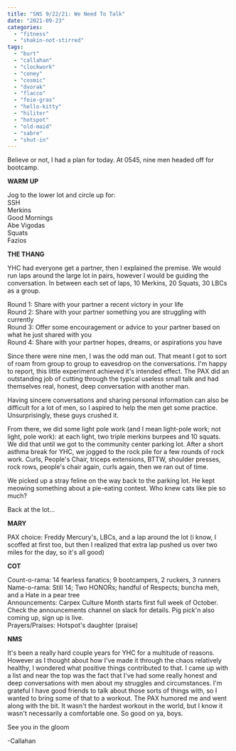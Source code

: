 ```yaml
---
title: "SNS 9/22/21: We Need To Talk"
date: "2021-09-23"
categories: 
  - "fitness"
  - "shakin-not-stirred"
tags: 
  - "burt"
  - "callahan"
  - "clockwork"
  - "coney"
  - "cosmic"
  - "dvorak"
  - "flacco"
  - "foie-gras"
  - "hello-kitty"
  - "hiliter"
  - "hotspot"
  - "old-maid"
  - "sabre"
  - "shut-in"
---
```


Believe or not, I had a plan for today. At 0545, nine men headed off for bootcamp.

**WARM** **UP**

Jog to the lower lot and circle up for:  
SSH  
Merkins  
Good Mornings  
Abe Vigodas  
Squats  
Fazios

**THE THANG**

YHC had everyone get a partner, then I explained the premise. We would run laps around the large lot in pairs, however I would be guiding the conversation. In between each set of laps, 10 Merkins, 20 Squats, 30 LBCs as a group.

Round 1: Share with your partner a recent victory in your life  
Round 2: Share with your partner something you are struggling with currently  
Round 3: Offer some encouragement or advice to your partner based on what he just shared with you  
Round 4: Share with your partner hopes, dreams, or aspirations you have

Since there were nine men, I was the odd man out. That meant I got to sort of roam from group to group to eavesdrop on the conversations. I'm happy to report, this little experiment achieved it's intended effect. The PAX did an outstanding job of cutting through the typical useless small talk and had themselves real, honest, deep conversation with another man.

Having sincere conversations and sharing personal information can also be difficult for a lot of men, so I aspired to help the men get some practice. Unsurprisingly, these guys crushed it.

From there, we did some light pole work (and I mean light-pole work; not light, pole work): at each light, two triple merkins burpees and 10 squats. We did that until we got to the community center parking lot. After a short asthma break for YHC, we jogged to the rock pile for a few rounds of rock work. Curls, People's Chair, triceps extensions, BTTW, shoulder presses, rock rows, people's chair again, curls again, then we ran out of time.

We picked up a stray feline on the way back to the parking lot. He kept meowing something about a pie-eating contest. Who knew cats like pie so much?

Back at the lot...

**MARY**

PAX choice: Freddy Mercury's, LBCs, and a lap around the lot (i know, I scoffed at first too, but then I realized that extra lap pushed us over two miles for the day, so it's all good)

**COT**

Count-o-rama: 14 fearless fanatics; 9 bootcampers, 2 ruckers, 3 runners  
Name-o-rama: Still 14; Two HONORs; handful of Respects; buncha meh, and a Hate in a pear tree  
Announcements: Carpex Culture Month starts first full week of October. Check the announcements channel on slack for details. Pig pick'n also coming up, sign up is live.  
Prayers/Praises: Hotspot's daughter (praise)

**NMS**

It's been a really hard couple years for YHC for a multitude of reasons. However as I thought about how I've made it through the chaos relatively healthy, I wondered what positive things contributed to that. I came up with a list and near the top was the fact that I've had some really honest and deep conversations with men about my struggles and circumstances. I'm grateful I have good friends to talk about those sorts of things with, so I wanted to bring some of that to a workout. The PAX humored me and went along with the bit. It wasn't the hardest workout in the world, but I know it wasn't necessarily a comfortable one. So good on ya, boys.

See you in the gloom

\-Callahan
